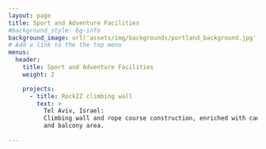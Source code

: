 ```yaml
---
layout: page
title: Sport and Adventure Facilities
#background_style: bg-info
background_image: url('assets/img/backgrounds/portland_background.jpg')
# Add a link to the the top menu
menus:
  header:
    title: Sport and Adventure Facilities
    weight: 2

    projects:
      - title: RockIZ climbing wall
        text: >
          Tel Aviv, Israel:
          Climbing wall and rope course construction, enriched with canopy roof
          and balcony area.
 
---
```

